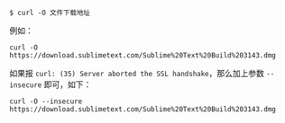 ```
$ curl -O 文件下载地址
```

例如：

```
curl -O https://download.sublimetext.com/Sublime%20Text%20Build%203143.dmg
```

如果报 `curl: (35) Server aborted the SSL handshake`，那么加上参数 `--insecure` 即可，如下：

```
curl -O --insecure https://download.sublimetext.com/Sublime%20Text%20Build%203143.dmg
```

